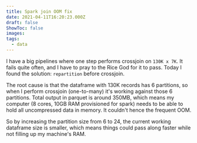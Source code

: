 ```yaml
---
title: Spark join OOM fix
date: 2021-04-11T16:20:23.000Z
draft: false
ShowToc: false
images:
tags:
  - data
---
```

I have a big pipelines where one step performs crossjoin on `130K x 7K`. It fails quite often, and I have to pray to the Rice God for it to pass. Today I found the solution: `repartition` before crossjoin.

The root cause is that the dataframe with 130K records has 6 partitions, so when I perform crossjoin (one-to-many) it's working against those 6 partitions. Total output in parquet is around 350MB, which means my computer (8 cores, 10GB RAM provisioned for spark) needs to be able to hold all uncompressed data in memory. It couldn't hence the frequent OOM.

So by increasing the partition size from 6 to 24, the current working dataframe size is smaller, which means things could pass along faster while not filling up my machine's RAM.
